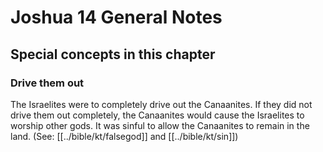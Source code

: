 # Joshua 14 General Notes
## Special concepts in this chapter

### Drive them out
The Israelites were to completely drive out the Canaanites. If they did not drive them out completely, the Canaanites would cause the Israelites to worship other gods. It was sinful to allow the Canaanites to remain in the land. (See: [[../bible/kt/falsegod]] and [[../bible/kt/sin]])